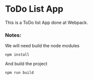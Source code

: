 # ToDo List App

This is a ToDo list App done at Webpack.


### Notes:

We will need build the node modules 
```
npm install
```

And build the project
```
npm run build
```